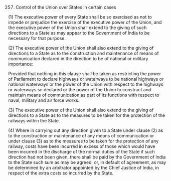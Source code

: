 257. Control of the Union over States in certain cases

(1) The executive power of every State shall be so exercised as not to impede or prejudice the exercise of the executive power of the Union, and the executive power of the Union shall extend to the giving of such directions to a State as may appear to the Government of India to be necessary for that purpose.

(2) The executive power of the Union shall also extend to the giving of directions to a State as to the construction and maintenance of means of communication declared in the direction to be of national or military importance:

Provided that nothing in this clause shall be taken as restricting the power of Parliament to declare highways or waterways to be national highways or national waterways or the power of the Union with respect to the highways or waterways so declared or the power of the Union to construct and maintain means of communication as part of its functions with respect to naval, military and air force works.

(3) The executive power of the Union shall also extend to the giving of directions to a State as to the measures to be taken for the protection of the railways within the State.

(4) Where in carrying out any direction given to a State under clause (2) as to the construction or maintenance of any means of communication or under clause (3) as to the measures to be taken for the protection of any railway, costs have been incurred in excess of those which would have been incurred in the discharge of the normal duties of the State if such direction had not been given, there shall be paid by the Government of India to the State such sum as may be agreed, or, in default of agreement, as may be determined by an arbitrator appointed by the Chief Justice of India, in respect of the extra costs so incurred by the State.

